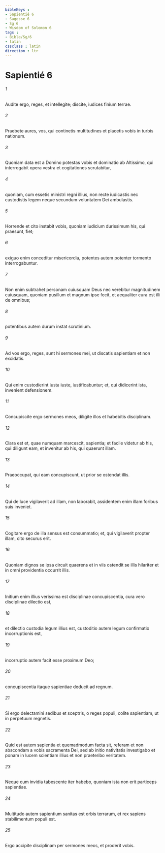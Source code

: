 ```yaml
---
bibleKeys : 
- Sapientié 6
- Sagesse 6
- Sg 6
- Wisdom of Solomon 6
tags : 
- Bible/Sg/6
- latin
cssclass : latin
direction : ltr
---
```


# Sapientié 6

###### 1
Audite ergo, reges, et intellegite; discite, iudices finium terrae.
###### 2
Praebete aures, vos, qui continetis multitudines et placetis vobis in turbis nationum.
###### 3
Quoniam data est a Domino potestas vobis et dominatio ab Altissimo, qui interrogabit opera vestra et cogitationes scrutabitur,
###### 4
quoniam, cum essetis ministri regni illius, non recte iudicastis nec custodistis legem neque secundum voluntatem Dei ambulastis.
###### 5
Horrende et cito instabit vobis, quoniam iudicium durissimum his, qui praesunt, fiet;
###### 6
exiguo enim conceditur misericordia, potentes autem potenter tormento interrogabuntur.
###### 7
Non enim subtrahet personam cuiusquam Deus nec verebitur magnitudinem cuiusquam, quoniam pusillum et magnum ipse fecit, et aequaliter cura est illi de omnibus;
###### 8
potentibus autem durum instat scrutinium.
###### 9
Ad vos ergo, reges, sunt hi sermones mei, ut discatis sapientiam et non excidatis.
###### 10
Qui enim custodierint iusta iuste, iustificabuntur; et, qui didicerint ista, invenient defensionem.
###### 11
Concupiscite ergo sermones meos, diligite illos et habebitis disciplinam.
###### 12
Clara est et, quae numquam marcescit, sapientia; et facile videtur ab his, qui diligunt eam, et invenitur ab his, qui quaerunt illam.
###### 13
Praeoccupat, qui eam concupiscunt, ut prior se ostendat illis.
###### 14
Qui de luce vigilaverit ad illam, non laborabit, assidentem enim illam foribus suis inveniet.
###### 15
Cogitare ergo de illa sensus est consummatio; et, qui vigilaverit propter illam, cito securus erit.
###### 16
Quoniam dignos se ipsa circuit quaerens et in viis ostendit se illis hilariter et in omni providentia occurrit illis.
###### 17
Initium enim illius verissima est disciplinae concupiscentia, cura vero disciplinae dilectio est,
###### 18
et dilectio custodia legum illius est, custoditio autem legum confirmatio incorruptionis est,
###### 19
incorruptio autem facit esse proximum Deo;
###### 20
concupiscentia itaque sapientiae deducit ad regnum.
###### 21
Si ergo delectamini sedibus et sceptris, o reges populi, colite sapientiam, ut in perpetuum regnetis.
###### 22
Quid est autem sapientia et quemadmodum facta sit, referam et non abscondam a vobis sacramenta Dei, sed ab initio nativitatis investigabo et ponam in lucem scientiam illius et non praeteribo veritatem.
###### 23
Neque cum invidia tabescente iter habebo, quoniam ista non erit particeps sapientiae.
###### 24
Multitudo autem sapientium sanitas est orbis terrarum, et rex sapiens stabilimentum populi est.
###### 25
Ergo accipite disciplinam per sermones meos, et proderit vobis.
